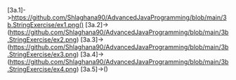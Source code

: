 [3a.1]->https://github.com/Shlaghana90/AdvancedJavaProgramming/blob/main/3b.StringExercise/ex1.png()
[3a.2]->(https://github.com/Shlaghana90/AdvancedJavaProgramming/blob/main/3b.StringExercise/ex2.png)
[3a.3]->(https://github.com/Shlaghana90/AdvancedJavaProgramming/blob/main/3b.StringExercise/ex3.png)
[3a.4]->(https://github.com/Shlaghana90/AdvancedJavaProgramming/blob/main/3b.StringExercise/ex4.png)
[3a.5]->()
